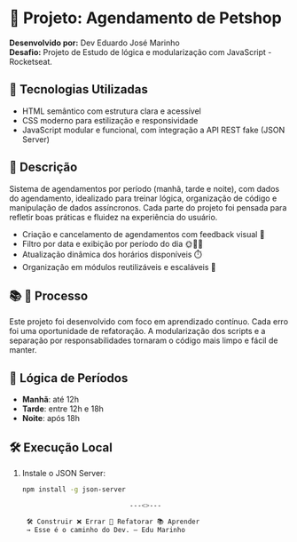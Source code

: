 # 📅 Projeto:  Agendamento de Petshop 


**Desenvolvido por:** Dev Eduardo José Marinho  
**Desafio:** Projeto  de Estudo de lógica e modularização com JavaScript - Rocketseat.


## 🚀 Tecnologias Utilizadas

- HTML semântico com estrutura clara e acessível  
- CSS moderno para estilização e responsividade  
- JavaScript modular e funcional, com integração a API REST fake (JSON Server)


## 🎯 Descrição

Sistema de agendamentos por período (manhã, tarde e noite), com dados do agendamento, idealizado para treinar lógica, organização de código e manipulação de dados assíncronos. Cada parte do projeto foi pensada para refletir boas práticas e fluidez na experiência do usuário.


- Criação e cancelamento de agendamentos com feedback visual 🔄  
- Filtro por data e exibição por período do dia 🌞🌇🌙  
- Atualização dinâmica dos horários disponíveis ⏱️  
- Organização em módulos reutilizáveis e escaláveis 🧩  


## 📚 🧱 Processo

Este projeto foi desenvolvido com foco em aprendizado contínuo. 
Cada erro foi uma oportunidade de refatoração. 
A modularização dos scripts e a separação por responsabilidades tornaram o código mais limpo e fácil de manter.


## 🧠 Lógica de Períodos

- **Manhã**: até 12h  
- **Tarde**: entre 12h e 18h  
- **Noite**: após 18h  



## 🛠️ Execução Local

1. Instale o JSON Server:
   ```bash
   npm install -g json-server

                              ---<>---

    🛠️ Construir ❌ Errar 🔁 Refatorar 📚 Aprender 
    → Esse é o caminho do Dev. — Edu Marinho

 
